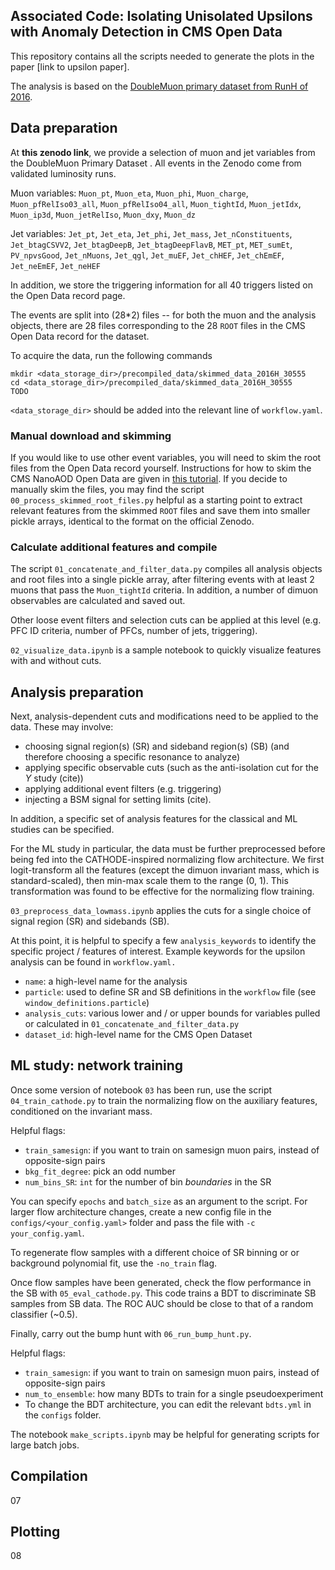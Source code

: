 ## Associated Code: Isolating Unisolated Upsilons with Anomaly Detection in CMS Open Data

This repository contains all the scripts needed to generate the plots in the paper [link to upsilon paper].

The analysis is based on the [DoubleMuon primary dataset from RunH of 2016](https://opendata.cern.ch/record/30555).

## Data preparation
At **this zenodo link**, we provide a selection of muon and jet variables from the DoubleMuon Primary Dataset . All events in the Zenodo come from validated luminosity runs. 

Muon variables: `Muon_pt`, `Muon_eta`, `Muon_phi`, `Muon_charge`, `Muon_pfRelIso03_all`, `Muon_pfRelIso04_all`, `Muon_tightId`, `Muon_jetIdx`, `Muon_ip3d`, `Muon_jetRelIso`, `Muon_dxy`, `Muon_dz`
 
Jet variables: `Jet_pt`, `Jet_eta`, `Jet_phi`, `Jet_mass`, `Jet_nConstituents`, `Jet_btagCSVV2`, `Jet_btagDeepB`, `Jet_btagDeepFlavB`, `MET_pt`, `MET_sumEt`, `PV_npvsGood`, `Jet_nMuons`, `Jet_qgl`, `Jet_muEF`, `Jet_chHEF`, `Jet_chEmEF`, `Jet_neEmEF`, `Jet_neHEF`

In addition, we store the triggering information for all 40 triggers listed on the Open Data record page. 
    
The events are split into (28*2) files -- for both the muon and the analysis objects, there are 28 files corresponding to the 28 `ROOT` files in the CMS Open Data record for the dataset. 

To acquire the data, run the following commands
```
mkdir <data_storage_dir>/precompiled_data/skimmed_data_2016H_30555
cd <data_storage_dir>/precompiled_data/skimmed_data_2016H_30555
TODO
```
`<data_storage_dir>` should be added into the relevant line of `workflow.yaml`.

### Manual download and skimming
    
If you would like to use other event variables, you will need to skim the root files from the Open Data record yourself. Instructions for how to skim the CMS NanoAOD Open Data are given in [this tutorial](https://opendata.cern.ch/docs/cms-getting-started-nanoaod). If you decide to manually skim the files, you may find the script `00_process_skimmed_root_files.py` helpful as a starting point to extract relevant features from the skimmed `ROOT` files and save them into smaller pickle arrays, identical to the format on the official Zenodo.

### Calculate additional features and compile
The script `01_concatenate_and_filter_data.py` compiles all analysis objects and root files into a single pickle array, after filtering events with at least 2 muons that pass the `Muon_tightId` criteria. In addition, a number of dimuon observables are calculated and saved out.

Other loose event filters and selection cuts can be applied at this level (e.g. PFC ID criteria, number of PFCs, number of jets, triggering).

 `02_visualize_data.ipynb` is a sample notebook to quickly visualize features with and without cuts.

## Analysis preparation
Next, analysis-dependent cuts and modifications need to be applied to the data. These may involve:

- choosing signal region(s) (SR) and sideband region(s) (SB) (and therefore choosing a specific resonance to analyze)
- applying specific observable cuts (such as the anti-isolation cut for the $\Upsilon$ study (cite))
- applying additional event filters (e.g. triggering)
- injecting a BSM signal for setting limits (cite).

In addition, a specific set of analysis features for the classical and ML studies can be specified. 

For the ML study in particular, the data must be further preprocessed before being fed into the CATHODE-inspired normalizing flow architecture. We first logit-transform all the features (except the dimuon invariant mass, which is standard-scaled), then min-max scale them to the range (0, 1). This transformation was found to be effective for the normalizing flow training. 

`03_preprocess_data_lowmass.ipynb` applies the cuts for a single choice of signal region (SR) and sidebands (SB).

At this point, it is helpful to specify a few `analysis_keywords` to identify the specific project / features of interest. Example keywords for the upsilon analysis can be found in `workflow.yaml.` 
- `name`: a high-level name for the analysis
- `particle`: used to define SR and SB definitions in the `workflow` file (see `window_definitions.particle`)
- `analysis_cuts`: various lower and / or upper bounds for variables pulled or calculated in `01_concatenate_and_filter_data.py`
- `dataset_id`: high-level name for the CMS Open Dataset

## ML study: network training

Once some version of notebook `03` has been run, use the script `04_train_cathode.py` to train the normalizing flow on the auxiliary features, conditioned on the invariant mass.

Helpful flags:
- `train_samesign`: if you want to train on samesign muon pairs, instead of opposite-sign pairs
- `bkg_fit_degree`: pick an odd number
- `num_bins_SR`: `int` for the number of bin *boundaries* in the SR

You can specify `epochs` and `batch_size` as an argument to the script. For larger flow architecture changes, create a new config file in the `configs/<your_config.yaml>` folder and pass the file with `-c your_config.yaml`.

To regenerate flow samples with a different choice of SR binning or or background polynomial fit, use the `-no_train` flag.

Once flow samples have been generated, check the flow performance in the SB with `05_eval_cathode.py`. This code trains a BDT to discriminate SB samples from SB data. The ROC AUC should be close to that of a random classifier (~0.5).

Finally, carry out the bump hunt with `06_run_bump_hunt.py`. 

Helpful flags:
- `train_samesign`: if you want to train on samesign muon pairs, instead of opposite-sign pairs
- `num_to_ensemble`: how many BDTs to train for a single pseudoexperiment
- To change the BDT architecture, you can edit the relevant `bdts.yml` in the `configs` folder.

The notebook `make_scripts.ipynb` may be helpful for generating scripts for large batch jobs.

## Compilation
07

## Plotting
08
